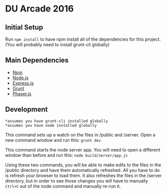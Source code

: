 # DU Arcade 2016

## Initial Setup

Run ```npm install``` to have npm install all of the dependencies for this project.  (You will probably need to install grunt-cli globally)

## Main Dependencies

* [Npm](https://www.npmjs.com/)
* [Node.js](https://nodejs.org/en/)
* [Express.js](http://expressjs.com/)
* [Grunt](http://gruntjs.com/)
* [Phaser.js](http://phaser.io/)


## Development
```
*assumes you have grunt-cli installed globally
*assumes you have node installed globally
```

This command sets up a watch on the files in /public and /server. Open a new command window and run this:
```grunt dev```

This command starts the node server app.  You will need to open a different window than before and run this:
```node build/server/app.js```

Using these two commands, you will be able to make edits to the files in the /public directory and have them automatically refreshed.  All you have to do is refresh your browser to load them.  It also refreshes the files in the /server directory, but in order to see those changes you will have to manually ```Ctrl+C``` out of the node command and manually re-run it.